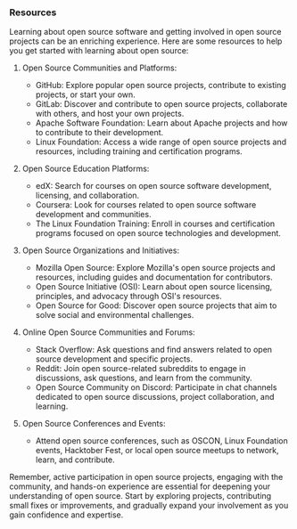 ### Resources
Learning about open source software and getting involved in open source projects can be an enriching experience. Here are some resources to help you get started with learning about open source:

1. Open Source Communities and Platforms:
   - GitHub: Explore popular open source projects, contribute to existing projects, or start your own.
   - GitLab: Discover and contribute to open source projects, collaborate with others, and host your own projects.
   - Apache Software Foundation: Learn about Apache projects and how to contribute to their development.
   - Linux Foundation: Access a wide range of open source projects and resources, including training and certification programs.

2. Open Source Education Platforms:
   - edX: Search for courses on open source software development, licensing, and collaboration.
   - Coursera: Look for courses related to open source software development and communities.
   - The Linux Foundation Training: Enroll in courses and certification programs focused on open source technologies and development.

3. Open Source Organizations and Initiatives:
   - Mozilla Open Source: Explore Mozilla's open source projects and resources, including guides and documentation for contributors.
   - Open Source Initiative (OSI): Learn about open source licensing, principles, and advocacy through OSI's resources.
   - Open Source for Good: Discover open source projects that aim to solve social and environmental challenges.

4. Online Open Source Communities and Forums:
   - Stack Overflow: Ask questions and find answers related to open source development and specific projects.
   - Reddit: Join open source-related subreddits to engage in discussions, ask questions, and learn from the community.
   - Open Source Community on Discord: Participate in chat channels dedicated to open source discussions, project collaboration, and learning.

6. Open Source Conferences and Events:
   - Attend open source conferences, such as OSCON, Linux Foundation events, Hacktober Fest, or local open source meetups to network, learn, and contribute.

Remember, active participation in open source projects, engaging with the community, and hands-on experience are essential for deepening your understanding of open source. Start by exploring projects, contributing small fixes or improvements, and gradually expand your involvement as you gain confidence and expertise.
